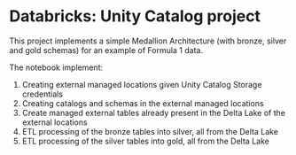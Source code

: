 # Databricks: Unity Catalog project

This project implements a simple Medallion Architecture (with bronze, silver and gold schemas) for an example of Formula 1 data. 

The notebook implement:

1. Creating external managed locations given Unity Catalog Storage credentials
2. Creating catalogs and schemas in the external managed locations
3. Create managed external tables already present in the Delta Lake of the external locations
4. ETL processing of the bronze tables into silver, all from the Delta Lake
5. ETL processing of the silver tables into gold, all from the Delta Lake
